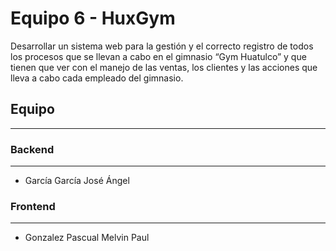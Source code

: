 # Equipo 6 - HuxGym
Desarrollar un sistema web para la gestión y el correcto registro de todos los procesos que se llevan a cabo en el gimnasio “Gym Huatulco” y que tienen que ver con el manejo de las ventas, los clientes y las acciones que lleva a cabo cada empleado del gimnasio.

## Equipo 
------
### Backend
______
* García García José Ángel

### Frontend
______
* Gonzalez Pascual Melvin Paul
